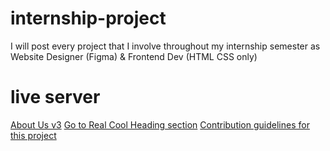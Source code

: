 # internship-project
I will post every project that I involve throughout my internship semester as Website Designer (Figma) &amp; Frontend Dev (HTML CSS only)

# live server
[About Us v3](#)
[Go to Real Cool Heading section](#real-cool-heading)
[Contribution guidelines for this project](#https://aqilnuman23.github.io/internship-project/hr-updatedesign/aboutus-v3/index.html)

